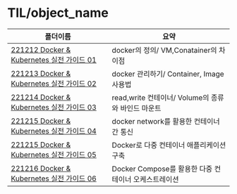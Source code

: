 # TIL/object_name

| 폴더이름                                                                                                         | 요약                                   |
| ------------------------------------------------------------------------------------------------------------ | ------------------------------------ |
| [221212 Docker & Kubernetes 실전 가이드 01](https://github.com/seho27060/TIL/tree/master/Docker/221212_Docker_01) | docker의 정의/ VM,Conatainer의 차이점       |
| [221213 Docker & Kubernetes 실전 가이드 02](https://github.com/seho27060/TIL/tree/master/Docker/221213_Docker_02) | docker 관리하기/ Container, Image 사용법    |
| [221214 Docker & Kubernetes 실전 가이드 03](https://github.com/seho27060/TIL/tree/master/Docker/221214_Docker_03) | read,write 컨테이너/ Volume의 종류와 바인드 마운트 |
| [221215 Docker & Kubernetes 실전 가이드 04](https://github.com/seho27060/TIL/tree/master/Docker/221215_Docker_04) | docker network를 활용한 컨테이너 간 통신        |
| [221215 Docker & Kubernetes 실전 가이드 05](https://github.com/seho27060/TIL/tree/master/Docker/221215_Docker_05) | Docker로 다중 컨테이너 애플리케이션 구축            |
| [221216 Docker & Kubernetes 실전 가이드 06](https://github.com/seho27060/TIL/tree/master/Docker/221216_Docker_06) | Docker Compose를 활용한 다중 컨테이너 오케스트레이션  |
